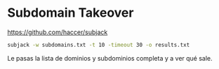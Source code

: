 # Subdomain Takeover
https://github.com/haccer/subjack
```bash
subjack -w subdomains.txt -t 10 -timeout 30 -o results.txt
```

Le pasas la lista de dominios y subdominios completa y a ver qué sale.